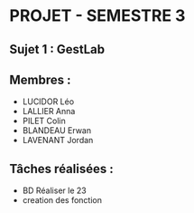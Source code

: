 # PROJET - SEMESTRE 3

## Sujet 1 : GestLab

## Membres : 

- LUCIDOR Léo
- LALLIER Anna
- PILET Colin
- BLANDEAU Erwan
- LAVENANT Jordan

## Tâches réalisées : 


- BD Réaliser le 23
- creation des fonction
